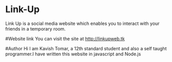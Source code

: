 # Link-Up
Link Up is a social media website which enables you to interact with your friends in a temporary room.

#Website link
You can visit the site at http://linkupweb.tk

#Author
Hi I am Kavish Tomar, a 12th standard student and also a self taught programmer.I have written this website in javascript and Node.js 
